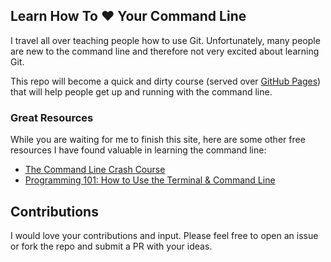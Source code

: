 ## Learn How To :heart: Your Command Line

I travel all over teaching people how to use Git. Unfortunately, many people are new to the command line and therefore not very excited about learning Git.

This repo will become a quick and dirty course (served over [GitHub Pages](pages.github.com)) that will help people get up and running with the command line.

### Great Resources

While you are waiting for me to finish this site, here are some other free resources I have found valuable in learning the command line:

- [The Command Line Crash Course](http://cli.learncodethehardway.org/book/)
- [Programming 101: How to Use the Terminal & Command Line](http://www.galvanize.com/blog/how-to-use-the-terminal-command-line/#.Vry5rpMrKqA)

## Contributions

I would love your contributions and input. Please feel free to open an issue or fork the repo and submit a PR with your ideas.
